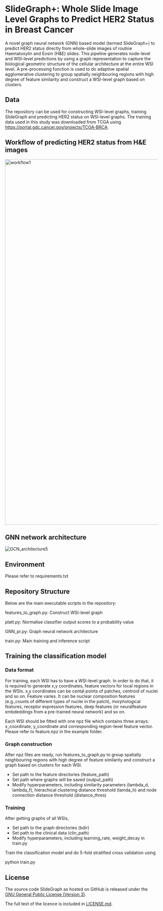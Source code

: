 # SlideGraph+: Whole Slide Image Level Graphs to Predict HER2 Status in Breast Cancer
A novel graph neural network (GNN) based model (termed SlideGraph+) to predict HER2 status directly from whole-slide images of routine Haematoxylin and Eosin (H&E) slides. This pipeline generates node-level and WSI-level predictions by using a graph representation to capture the biological geometric structure of the cellular architecture at the entire WSI level. A pre-processing function is used to do adaptive spatial agglomerative clustering to group spatially neighbouring regions with high degree of feature similarity and construct a WSI-level graph based on clusters.

## Data
The repository can be used for constructing WSI-level graphs, training SlideGraph and predicting HER2 status on WSI-level graphs. The training data used in this study was downloaded from TCGA using https://portal.gdc.cancer.gov/projects/TCGA-BRCA.

## Workflow of predicting HER2 status from H&E images
<img width="1201" alt="workflow1" src="https://user-images.githubusercontent.com/58427109/136570069-57686d6c-e34f-4176-a8ec-9c86400f7cc7.png">

## GNN network architecture
![GCN_architecture5](https://user-images.githubusercontent.com/58427109/136584825-8866d382-5e9d-48b9-99e9-20e88f87b804.png)

## Environment
Please refer to requirements.txt

## Repository Structure
Below are the main executable scripts in the repository:

features_to_graph.py: Construct WSI-level graph 

platt.py: Normalise classifier output scores to a probability value 

GNN_pr.py: Graph neural network architecture

train.py: Main training and inference script

## Training the classification model
### Data format
For training, each WSI has to have a WSI-level graph. In order to do that, it is required to generate x,y coordinates, feature vectors for local regions in the WSIs. x,y coordinates can be cental points of patches, centroid of nuclei and so on. Feature varies. It can be nuclear composition features (e.g.,counts of different types of nuclei in the patch), morphological features, receptor expression features, deep features (or neuralfeature embdeddings from a pre-trained neural network) and so on. 

Each WSI should be fitted with one npz file which contains three arrays: x_coordinate, y_coordinate and corresponding region-level feature vector. Please refer to feature.npz in the example folder.

### Graph construction
After npz files are ready, run features_to_graph.py to group spatially neighbouring regions with high degree of feature similarity and construct a graph based on clusters for each WSI.

* Set path to the feature directories (feature_path) 
* Set path where graphs will be saved (output_path) 
* Modify hyperparameters, including similarity parameters (lambda_d, lambda_f), hierachical clustering distance threshold (lamda_h) and node connection distance threshold (distance_thres) 

### Training
After getting graphs of all WSIs, 
* Set path to the graph directories (bdir) 
* Set path to the clinical data (clin_path) 
* Modify hyperparameters, including learning_rate, weight_decay in train.py 

Train the classification model and do 5-fold stratified cross validation using

python train.py


## License

The source code SlideGraph as hosted on GitHub is released under the [GNU General Public License (Version 3)].

The full text of the licence is included in [LICENSE.md](https://github.com/wenqi006/SlideGraph/blob/main/LICENSE.md).

[gnu general public license (version 3)]: https://www.gnu.org/licenses/gpl-3.0.html
